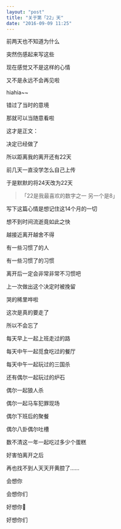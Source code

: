 ```yaml
---
layout: "post"
title: "关于第「22」天"
date: "2016-09-09 11:25"
---
```

前两天也不知道为什么

突然伤感起来写这些

现在感觉又不是这样的心情

又不是永远不会再见啦

hiahia~~



错过了当时的意境

那就可以当随意看啦



这才是正文：

决定已经做了

所以距离我的离开还有22天

前几天一直没学怎么自己上传

于是默默的将24天改为22天

>「22是我最喜欢的数字之一  另一个是8」  

写下这篇心情是想记住这14个月的一切

想不到时间流逝竟如此之快

越接近离开越舍不得  



有一些习惯了的人

有一些习惯了的习惯

离开后一定会非常非常不习惯吧

上一次做出这个决定时被挽留

哭的稀里哗啦  



这次是真的要走了

所以不会忘了

每天早上一起上班走过的路

每天中午一起觅食吃过的餐厅

每天中午一起玩过的三国杀

还有偶尔一起玩过的炉石

偶尔一起狼人杀

偶尔一起马车犯罪现场

偶尔下班后的聚餐

偶尔八卦偶尔吐槽

数不清这一年一起吃过多少个蛋糕

好害怕离开之后

再也找不到人天天开黄腔了……  



会想你

会想你们

好想你💋

好想你们
